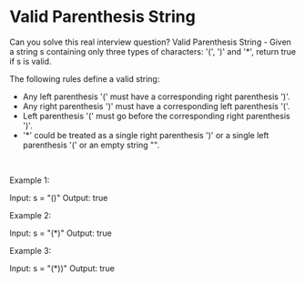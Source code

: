 # Valid Parenthesis String

Can you solve this real interview question? Valid Parenthesis String - Given a string s containing only three types of characters: '(', ')' and '*', return true if s is valid.

The following rules define a valid string:

 * Any left parenthesis '(' must have a corresponding right parenthesis ')'.
 * Any right parenthesis ')' must have a corresponding left parenthesis '('.
 * Left parenthesis '(' must go before the corresponding right parenthesis ')'.
 * '*' could be treated as a single right parenthesis ')' or a single left parenthesis '(' or an empty string "".

 

Example 1:

Input: s = "()"
Output: true


Example 2:

Input: s = "(*)"
Output: true


Example 3:

Input: s = "(*))"
Output: true